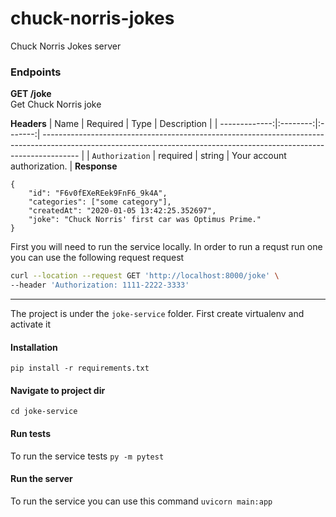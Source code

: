 # chuck-norris-jokes
Chuck Norris Jokes server

### Endpoints
**GET /joke**</br>
Get Chuck Norris joke 

**Headers**
|          Name | Required |  Type   | Description                                                                                                                                                           |
| -------------:|:--------:|:-------:| --------------------------------------------------------------------------------------------------------------------------------------------------------------------- |
|     `Authorization` | required | string  | Your account authorization.                                                                     |
**Response**
```
{
    "id": "F6v0fEXeREek9FnF6_9k4A",
    "categories": ["some category"],
    "createdAt": "2020-01-05 13:42:25.352697",
    "joke": "Chuck Norris' first car was Optimus Prime."
}
```
First you will need to run the service locally.
In order to run a requst run one you can use the following request request
```bash
curl --location --request GET 'http://localhost:8000/joke' \
--header 'Authorization: 1111-2222-3333'
```
*******
The project is under the `joke-service` folder.
First create virtualenv and activate it

#### Installation
`pip install -r requirements.txt`

#### Navigate to project dir
`cd joke-service`

#### Run tests
To run the service tests
`py -m pytest`

#### Run the server
To run the service you can use this command
`uvicorn main:app`